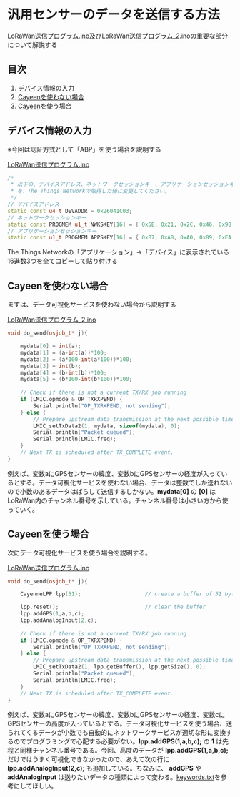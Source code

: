 # 汎用センサーのデータを送信する方法

[LoRaWan送信プログラム.ino](/LoRaWan送信プログラム.ino)及び[LoRaWan送信プログラム_2.ino](/LoRaWan送信プログラム_2.ino)の重要な部分について解説する

## 目次
1. [デバイス情報の入力](#anchor1)<br>
2. [Cayeenを使わない場合](#anchor2)<br>
3. [Cayeenを使う場合](#anchor3)<br>

<a id="anchor1"></a>
## デバイス情報の入力
※今回は認証方式として「ABP」を使う場合を説明する<br>

[LoRaWan送信プログラム.ino](/LoRaWan送信プログラム.ino) <br>
```C++(cpp):LoRaWan送信プログラム.ino
/*
 * 以下の、デバイスアドレス、ネットワークセッションキー、アプリケーションセッションキー
 * を、The Things Networkで取得した値に変更してください。
 */
// デバイスアドレス
static const u4_t DEVADDR = 0x26041C03;
// ネットワークセッションキー
static const PROGMEM u1_t NWKSKEY[16] = { 0x5E, 0x21, 0x2C, 0x46, 0x9B, 0x3B, 0x0B, 0x9F, 0x47, 0x0F, 0x8A, 0x19, 0xE0, 0x75, 0x4A, 0x2D };
// アプリケーションセッションキー
static const u1_t PROGMEM APPSKEY[16] = { 0xB7, 0xA8, 0xA0, 0x89, 0xEA, 0xBE, 0x87, 0x61, 0x06, 0xA5, 0xC8, 0xFF, 0x99, 0xEE, 0xD2, 0x25 };
```
The Things Networkの「アプリケーション」→「デバイス」に表示されている16進数3つを全てコピーして貼り付ける<br>

<a id="anchor2"></a>
## Cayeenを使わない場合
まずは、データ可視化サービスを使わない場合から説明する<br>

[LoRaWan送信プログラム_2.ino](/LoRaWan送信プログラム_2.ino) <br>
```C++(cpp):LoRaWan送信プログラム_2.ino
void do_send(osjob_t* j){

    mydata[0] = int(a);
    mydata[1] = (a-int(a))*100;
    mydata[2] = (a*100-int(a*100))*100;
    mydata[3] = int(b);
    mydata[4] = (b-int(b))*100;
    mydata[5] = (b*100-int(b*100))*100;
    
    // Check if there is not a current TX/RX job running
    if (LMIC.opmode & OP_TXRXPEND) {
        Serial.println("OP_TXRXPEND, not sending");
    } else {
        // Prepare upstream data transmission at the next possible time.
        LMIC_setTxData2(1, mydata, sizeof(mydata), 0);
        Serial.println("Packet queued");
        Serial.println(LMIC.freq);
    }
    // Next TX is scheduled after TX_COMPLETE event.
}
```

例えば、変数aにGPSセンサーの緯度、変数bにGPSセンサーの経度が入っているとする。データ可視化サービスを使わない場合、データは整数でしか送れないので小数のあるデータはばらして送信するしかない。**mydata[0]** の **[0]** はLoRaWan内のチャンネル番号を示している。チャンネル番号は小さい方から使っていく。<br>

<a id="anchor3"></a>
## Cayeenを使う場合
次にデータ可視化サービスを使う場合を説明する。<br>

[LoRaWan送信プログラム.ino](/LoRaWan送信プログラム.ino) <br>
```C++(cpp):LoRaWan送信プログラム.ino
void do_send(osjob_t* j){

    CayenneLPP lpp(51);                    // create a buffer of 51 bytes to store the payload

    lpp.reset();                           // clear the buffer
    lpp.addGPS(1,a,b,c);
    lpp.addAnalogInput(2,c);
    
    // Check if there is not a current TX/RX job running
    if (LMIC.opmode & OP_TXRXPEND) {
        Serial.println("OP_TXRXPEND, not sending");
    } else {
        // Prepare upstream data transmission at the next possible time.
        LMIC_setTxData2(1, lpp.getBuffer(), lpp.getSize(), 0);
        Serial.println("Packet queued");
        Serial.println(LMIC.freq);
    }
    // Next TX is scheduled after TX_COMPLETE event.
}
```
例えば、変数aにGPSセンサーの緯度、変数bにGPSセンサーの経度、変数cにGPSセンサーの高度が入っているとする。データ可視化サービスを使う場合、送られてくるデータが小数でも自動的にネットワークサービスが適切な形に変換するのでプログラミングで心配する必要がない。**lpp.addGPS(1,a,b,c);** の **1** は先程と同様チャンネル番号である。今回、高度のデータが **lpp.addGPS(1,a,b,c);** だけではうまく可視化できなかったので、あえて次の行に **lpp.addAnalogInput(2,c);** も追加している。ちなみに、 **addGPS** や **addAnalogInput** は送りたいデータの種類によって変わる。[keywords.txt](/keywords.txt)を参考にしてほしい。